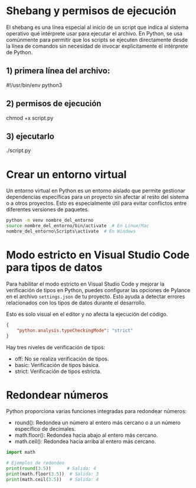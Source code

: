 # Shebang y permisos de ejecución
El shebang es una línea especial al inicio de un script que indica al sistema operativo qué intérprete usar para ejecutar el archivo. En Python, se usa comúnmente para permitir que los scripts se ejecuten directamente desde la línea de comandos sin necesidad de invocar explícitamente el intérprete de Python.
## 1) primera línea del archivo:
#!/usr/bin/env python3

## 2) permisos de ejecución
chmod +x script.py

## 3) ejecutarlo
./script.py

# Crear un entorno virtual
Un entorno virtual en Python es un entorno aislado que permite gestionar dependencias específicas para un proyecto sin afectar al resto del sistema o a otros proyectos. Esto es especialmente útil para evitar conflictos entre diferentes versiones de paquetes.
```bash
python -m venv nombre_del_entorno
source nombre_del_entorno/bin/activate  # En Linux/Mac
nombre_del_entorno\Scripts\activate  # En Windows
```

# Modo estricto en Visual Studio Code para tipos de datos
Para habilitar el modo estricto en Visual Studio Code y mejorar la verificación de tipos en Python, puedes configurar las opciones de Pylance en el archivo `settings.json` de tu proyecto. Esto ayuda a detectar errores relacionados con los tipos de datos durante el desarrollo.

Esto es solo visual en el editor y no afecta la ejecución del código.

```json
{
    "python.analysis.typeCheckingMode": "strict"
}
```
Hay tres niveles de verificación de tipos:
- off: No se realiza verificación de tipos. 
- basic: Verificación de tipos básica.
- strict: Verificación de tipos estricta.

# Redondear números
Python proporciona varias funciones integradas para redondear números:
- round(): Redondea un número al entero más cercano o a un número específico de decimales.
- math.floor(): Redondea hacia abajo al entero más cercano.
- math.ceil(): Redondea hacia arriba al entero más cercano.

```python
import math

# Ejemplos de redondeo
print(round(3.5))      # Salida: 4
print(math.floor(3.5))  # Salida: 3
print(math.ceil(3.5))   # Salida: 4
```


